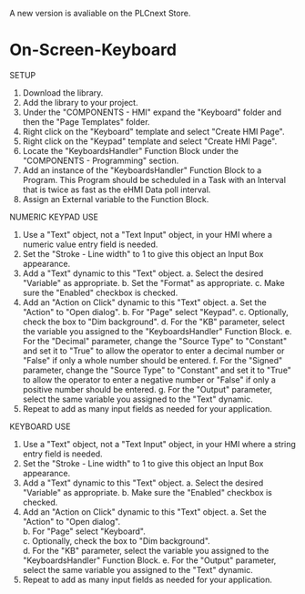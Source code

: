 A new version is avaliable on the PLCnext Store.

# On-Screen-Keyboard

SETUP
1. Download the library.
2. Add the library to your project.
3. Under the "COMPONENTS - HMI" expand the "Keyboard" folder and then the "Page Templates" folder.
4. Right click on the "Keyboard" template and select "Create HMI Page".
5. Right click on the "Keypad" template and select "Create HMI Page".
6. Locate the "KeyboardsHandler" Function Block under the "COMPONENTS - Programming" section.
7. Add an instance of the "KeyboardsHandler" Function Block to a Program.  This Program should be scheduled in a Task with an Interval that is twice as fast as the eHMI Data        poll interval.
8. Assign an External variable to the Function Block.


NUMERIC KEYPAD USE
1. Use a "Text" object, not a "Text Input" object, in your HMI where a numeric value entry field is needed.
2. Set the "Stroke - Line width" to 1 to give this object an Input Box appearance.
3. Add a "Text" dynamic to this "Text" object.
    a. Select the desired "Variable" as appropriate.
    b. Set the "Format" as appropriate.
    c. Make sure the "Enabled" checkbox is checked.
4. Add an "Action on Click" dynamic to this "Text" object.
    a. Set the "Action" to "Open dialog".
    b. For "Page" select "Keypad".
    c. Optionally, check the box to "Dim background".
    d. For the "KB" parameter, select the variable you assigned to the "KeyboardsHandler" Function Block.
    e. For the "Decimal" parameter, change the "Source Type" to "Constant" and set it to "True" to allow the operator to enter a decimal number or "False" if only a whole number should be entered.
    f. For the "Signed" parameter, change the "Source Type" to "Constant" and set it to "True" to allow the operator to enter a negative number or "False" if only a positive number should be entered.
    g. For the "Output" parameter, select the same variable you assigned to the "Text" dynamic.
5. Repeat to add as many input fields as needed for your application.


KEYBOARD USE
1. Use a "Text" object, not a "Text Input" object, in your HMI where a string entry field is needed.
2. Set the "Stroke - Line width" to 1 to give this object an Input Box appearance.
3. Add a "Text" dynamic to this "Text" object.
    a. Select the desired "Variable" as appropriate.
    b. Make sure the "Enabled" checkbox is checked.
4. Add an "Action on Click" dynamic to this "Text" object. 
    a. Set the "Action" to "Open dialog".    
    b. For "Page" select "Keyboard".    
    c. Optionally, check the box to "Dim background".    
    d. For the "KB" parameter, select the variable you assigned to the "KeyboardsHandler" Function Block.
    e. For the "Output" parameter, select the same variable you assigned to the "Text" dynamic.    
5. Repeat to add as many input fields as needed for your application.

